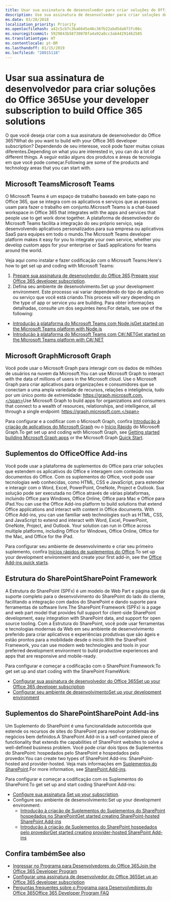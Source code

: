 ```yaml
---
title: Usar sua assinatura de desenvolvedor para criar soluções do Office 365
description: Use sua assinatura de desenvolvedor para criar soluções do Office 365.
ms.date: 03/20/2018
localization_priority: Priority
ms.openlocfilehash: a42c5cb7c3ba6645e46c36fb22abd5da073fc06c
ms.sourcegitcommit: 5929843b58730078fa4a92a8cc3ab44291462585
ms.translationtype: HT
ms.contentlocale: pt-BR
ms.lasthandoff: 01/15/2019
ms.locfileid: "28015118"
---
```

# <a name="use-your-developer-subscription-to-build-office-365-solutions"></a><span data-ttu-id="af1b3-103">Usar sua assinatura de desenvolvedor para criar soluções do Office 365</span><span class="sxs-lookup"><span data-stu-id="af1b3-103">Use your developer subscription to build Office 365 solutions</span></span>

<span data-ttu-id="af1b3-104">O que você deseja criar com a sua assinatura de desenvolvedor do Office 365?</span><span class="sxs-lookup"><span data-stu-id="af1b3-104">What do you want to build with your Office 365 developer subscription?</span></span> <span data-ttu-id="af1b3-105">Dependendo de seu interesse, você pode fazer muitas coisas diferentes.</span><span class="sxs-lookup"><span data-stu-id="af1b3-105">Depending on what you are interested in, you can do a lot of different things.</span></span> <span data-ttu-id="af1b3-106">A seguir estão alguns dos produtos e áreas de tecnologia em que você pode começar.</span><span class="sxs-lookup"><span data-stu-id="af1b3-106">Following are some of the products and technology areas that you can start with.</span></span>

## <a name="microsoft-teams"></a><span data-ttu-id="af1b3-107">Microsoft Teams</span><span class="sxs-lookup"><span data-stu-id="af1b3-107">Microsoft Teams</span></span>

<span data-ttu-id="af1b3-108">O Microsoft Teams é um espaço de trabalho baseado em bate-papo no Office 365, que se integra com os aplicativos e serviços que as pessoas usam para fazer o trabalho em conjunto.</span><span class="sxs-lookup"><span data-stu-id="af1b3-108">Microsoft Teams is a chat-based workspace in Office 365 that integrates with the apps and services that people use to get work done together.</span></span> <span data-ttu-id="af1b3-109">A plataforma de desenvolvedor do Microsoft Teams facilita a integração do seu próprio serviço, seja desenvolvendo aplicativos personalizados para sua empresa ou aplicativos SaaS para equipes em todo o mundo.</span><span class="sxs-lookup"><span data-stu-id="af1b3-109">The Microsoft Teams developer platform makes it easy for you to integrate your own service, whether you develop custom apps for your enterprise or SaaS applications for teams around the world.</span></span>

<span data-ttu-id="af1b3-110">Veja aqui como instalar e fazer codificação com o Microsoft Teams:</span><span class="sxs-lookup"><span data-stu-id="af1b3-110">Here's how to get set up and coding with Microsoft Teams:</span></span>

1. <span data-ttu-id="af1b3-111">[Prepare sua assinatura de desenvolvedor do Office 365](https://docs.microsoft.com/pt-BR/microsoftteams/platform/get-started/get-started-tenant).</span><span class="sxs-lookup"><span data-stu-id="af1b3-111">[Prepare your Office 365 developer subscription](https://docs.microsoft.com/pt-BR/microsoftteams/platform/get-started/get-started-tenant).</span></span>
2. <span data-ttu-id="af1b3-112">Defina seu ambiente de desenvolvimento.</span><span class="sxs-lookup"><span data-stu-id="af1b3-112">Set up your development environment.</span></span> <span data-ttu-id="af1b3-113">Este processo vai variar dependendo do tipo de aplicativo ou serviço que você está criando.</span><span class="sxs-lookup"><span data-stu-id="af1b3-113">This process will vary depending on the type of app or service you are building.</span></span> <span data-ttu-id="af1b3-114">Para obter informações detalhadas, consulte um dos seguintes itens:</span><span class="sxs-lookup"><span data-stu-id="af1b3-114">For details, see one of the following:</span></span>

  - [<span data-ttu-id="af1b3-115">Introdução à plataforma do Microsoft Teams com Node.js</span><span class="sxs-lookup"><span data-stu-id="af1b3-115">Get started on the Microsoft Teams platform with Node.js</span></span>](https://docs.microsoft.com/pt-BR/microsoftteams/platform/get-started/get-started-nodejs)
  - [<span data-ttu-id="af1b3-116">Introdução à plataforma do Microsoft Teams com C#/.NET</span><span class="sxs-lookup"><span data-stu-id="af1b3-116">Get started on the Microsoft Teams platform with C#/.NET</span></span>](https://docs.microsoft.com/pt-BR/microsoftteams/platform/get-started/get-started-dotnet)

## <a name="microsoft-graph"></a><span data-ttu-id="af1b3-117">Microsoft Graph</span><span class="sxs-lookup"><span data-stu-id="af1b3-117">Microsoft Graph</span></span>

<span data-ttu-id="af1b3-118">Você pode usar o Microsoft Graph para interagir com os dados de milhões de usuários na nuvem da Microsoft.</span><span class="sxs-lookup"><span data-stu-id="af1b3-118">You can use Microsoft Graph to interact with the data of millions of users in the Microsoft cloud.</span></span> <span data-ttu-id="af1b3-119">Use o Microsoft Graph para criar aplicativos para organizações e consumidores que se conectam a uma ampla variedade de recursos, relações e inteligência, tudo por um único ponto de extremidade: https://graph.microsoft.com.</span><span class="sxs-lookup"><span data-stu-id="af1b3-119">Use Microsoft Graph to build apps for organizations and consumers that connect to a wealth of resources, relationships, and intelligence, all through a single endpoint: https://graph.microsoft.com.</span></span>

<span data-ttu-id="af1b3-120">Para configurar e a codificar com o Microsoft Graph, confira [Introdução à criação de aplicativos do Microsoft Graph](https://developer.microsoft.com/pt-BR/graph/docs/concepts/get-started) ou o [Início Rápido](https://developer.microsoft.com/pt-BR/graph/quick-start) do Microsoft Graph.</span><span class="sxs-lookup"><span data-stu-id="af1b3-120">To get set up and coding with Microsoft Graph, see [Getting started building Microsoft Graph apps](https://developer.microsoft.com/pt-BR/graph/docs/concepts/get-started) or the Microsoft Graph [Quick Start](https://developer.microsoft.com/pt-BR/graph/quick-start).</span></span>

## <a name="office-add-ins"></a><span data-ttu-id="af1b3-121">Suplementos do Office</span><span class="sxs-lookup"><span data-stu-id="af1b3-121">Office Add-ins</span></span>

<span data-ttu-id="af1b3-p105">Você pode usar a plataforma de suplementos do Office para criar soluções que estendem os aplicativos do Office e interagem com conteúdo nos documentos do Office. Com os suplementos do Office, você pode usar tecnologias web conhecidas, como HTML, CSS e JavaScript, para estender e interagir com o Word, Excel, PowerPoint, OneNote, Project e Outlook. Sua solução pode ser executada no Office através de várias plataformas, incluindo Office para Windows, Office Online, Office para Mac e Office para iPad.</span><span class="sxs-lookup"><span data-stu-id="af1b3-p105">You can use the Office Add-ins platform to build solutions that extend Office applications and interact with content in Office documents. With Office Add-ins, you can use familiar web technologies such as HTML, CSS, and JavaScript to extend and interact with Word, Excel, PowerPoint, OneNote, Project, and Outlook. Your solution can run in Office across multiple platforms, including Office for Windows, Office Online, Office for the Mac, and Office for the iPad.</span></span>

<span data-ttu-id="af1b3-125">Para configurar seu ambiente de desenvolvimento e criar seu primeiro suplemento, confira [Inícios rápidos de suplementos do Office](https://docs.microsoft.com/pt-BR/office/dev/add-ins/).</span><span class="sxs-lookup"><span data-stu-id="af1b3-125">To set up your development environment and create your first add-in, see the [Office Add-ins quick starts](https://docs.microsoft.com/pt-BR/office/dev/add-ins/).</span></span>

## <a name="sharepoint-framework"></a><span data-ttu-id="af1b3-126">Estrutura do SharePoint</span><span class="sxs-lookup"><span data-stu-id="af1b3-126">SharePoint Framework</span></span>

<span data-ttu-id="af1b3-127">A Estrutura do SharePoint (SPFx) é um modelo de Web Part e página que dá suporte completo para o desenvolvimento do SharePoint do lado do cliente, facilitando a integração com dados do SharePoint e dando suporte para ferramentas de software livre.</span><span class="sxs-lookup"><span data-stu-id="af1b3-127">The SharePoint Framework (SPFx) is a page and web part model that provides full support for client-side SharePoint development, easy integration with SharePoint data, and support for open source tooling.</span></span> <span data-ttu-id="af1b3-128">Com a Estrutura do SharePoint, você pode usar ferramentas e tecnologias modernas da Web em seu ambiente de desenvolvimento preferido para criar aplicativos e experiências produtivas que são ágeis e estão prontos para a mobilidade desde o início.</span><span class="sxs-lookup"><span data-stu-id="af1b3-128">With the SharePoint Framework, you can use modern web technologies and tools in your preferred development environment to build productive experiences and apps that are responsive and mobile-ready.</span></span>

<span data-ttu-id="af1b3-129">Para configurar e começar a codificação com o SharePoint Framework:</span><span class="sxs-lookup"><span data-stu-id="af1b3-129">To get set up and start coding with the SharePoint FrameWork:</span></span>

- [<span data-ttu-id="af1b3-130">Configurar sua assinatura de desenvolvedor do Office 365</span><span class="sxs-lookup"><span data-stu-id="af1b3-130">Set up your Office 365 developer subscription</span></span>](https://docs.microsoft.com/pt-BR/sharepoint/dev/spfx/set-up-your-developer-tenant)
- [<span data-ttu-id="af1b3-131">Configurar seu ambiente de desenvolvimento</span><span class="sxs-lookup"><span data-stu-id="af1b3-131">Set up your development environment</span></span>](https://docs.microsoft.com/pt-BR/sharepoint/dev/spfx/set-up-your-development-environment)

## <a name="sharepoint-add-ins"></a><span data-ttu-id="af1b3-132">Suplementos do SharePoint</span><span class="sxs-lookup"><span data-stu-id="af1b3-132">SharePoint Add-ins</span></span> 

<span data-ttu-id="af1b3-133">Um Suplemento do SharePoint é uma funcionalidade autocontida que estende os recursos de sites do SharePoint para resolver problemas de negócios bem definidos.</span><span class="sxs-lookup"><span data-stu-id="af1b3-133">A SharePoint Add-in is a self-contained piece of functionality that extends the capabilities of SharePoint websites to solve a well-defined business problem.</span></span> <span data-ttu-id="af1b3-134">Você pode criar dois tipos de Suplementos do SharePoint: hospedados pelo SharePoint e hospedados pelo provedor.</span><span class="sxs-lookup"><span data-stu-id="af1b3-134">You can create two types of SharePoint Add-ins: SharePoint-hosted and provider-hosted.</span></span> <span data-ttu-id="af1b3-135">Veja mais informações em [Suplementos do SharePoint](https://docs.microsoft.com/pt-BR/sharepoint/dev/sp-add-ins/sharepoint-add-ins).</span><span class="sxs-lookup"><span data-stu-id="af1b3-135">For more information, see [SharePoint Add-ins](https://docs.microsoft.com/pt-BR/sharepoint/dev/sp-add-ins/sharepoint-add-ins).</span></span>

<span data-ttu-id="af1b3-136">Para configurar e começar a codificação com os Suplementos do SharePoint:</span><span class="sxs-lookup"><span data-stu-id="af1b3-136">To get set up and start coding SharePoint Add-ins:</span></span>

- <span data-ttu-id="af1b3-137">[Configure sua assinatura](https://docs.microsoft.com/pt-BR/sharepoint/dev/spfx/set-up-your-developer-tenant).</span><span class="sxs-lookup"><span data-stu-id="af1b3-137">[Set up your subscription](https://docs.microsoft.com/pt-BR/sharepoint/dev/spfx/set-up-your-developer-tenant).</span></span>  
- <span data-ttu-id="af1b3-138">Configure seu ambiente de desenvolvimento:</span><span class="sxs-lookup"><span data-stu-id="af1b3-138">Set up your development environment:</span></span> 
  - [<span data-ttu-id="af1b3-139">Introdução à criação de Suplementos do Suplementos do SharePoint hospedados no SharePoint</span><span class="sxs-lookup"><span data-stu-id="af1b3-139">Get started creating SharePoint-hosted SharePoint Add-ins</span></span>](https://docs.microsoft.com/pt-BR/sharepoint/dev/sp-add-ins/get-started-creating-sharepoint-hosted-sharepoint-add-ins)  
  - [<span data-ttu-id="af1b3-140">Introdução à criação de Suplementos do SharePoint hospedados pelo provedor</span><span class="sxs-lookup"><span data-stu-id="af1b3-140">Get started creating provider-hosted SharePoint Add-ins</span></span>](https://docs.microsoft.com/pt-BR/sharepoint/dev/sp-add-ins/get-started-creating-provider-hosted-sharepoint-add-ins)  

## <a name="see-also"></a><span data-ttu-id="af1b3-141">Confira também</span><span class="sxs-lookup"><span data-stu-id="af1b3-141">See also</span></span>

- [<span data-ttu-id="af1b3-142">Ingressar no Programa para Desenvolvedores do Office 365</span><span class="sxs-lookup"><span data-stu-id="af1b3-142">Join the Office 365 Developer Program</span></span>](office-365-developer-program.md)
- [<span data-ttu-id="af1b3-143">Configurar uma assinatura de desenvolvedor do Office 365</span><span class="sxs-lookup"><span data-stu-id="af1b3-143">Set up an Office 365 developer subscription</span></span>](office-365-developer-program-get-started.md) 
- [<span data-ttu-id="af1b3-144">Perguntas frequentes sobre o Programa para Desenvolvedores do Office 365</span><span class="sxs-lookup"><span data-stu-id="af1b3-144">Office 365 Developer Program FAQ</span></span>](office-365-developer-program-faq.md) 
